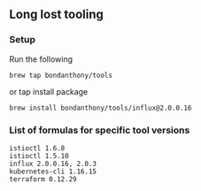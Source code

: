 ## Long lost tooling

### Setup

Run the following
```
brew tap bondanthony/tools
```

or tap install package

```
brew install bondanthony/tools/influx@2.0.0.16
```

### List of formulas for specific tool versions

```
istioctl 1.6.8
istioctl 1.5.10
influx 2.0.0.16, 2.0.3
kubernetes-cli 1.16.15
terraform 0.12.29
```

